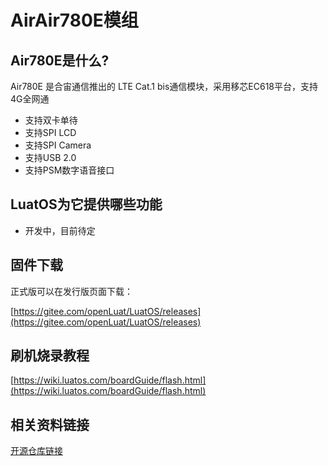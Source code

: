 # AirAir780E模组

## Air780E是什么?

Air780E 是合宙通信推出的 LTE Cat.1 bis通信模块，采用移芯EC618平台，支持4G全网通

- 支持双卡单待
- 支持SPI LCD
- 支持SPI Camera
- 支持USB 2.0
- 支持PSM数字语音接口

## LuatOS为它提供哪些功能

- 开发中，目前待定

## 固件下载

正式版可以在发行版页面下载：

[https://gitee.com/openLuat/LuatOS/releases](https://gitee.com/openLuat/LuatOS/releases)

## 刷机烧录教程

[https://wiki.luatos.com/boardGuide/flash.html](https://wiki.luatos.com/boardGuide/flash.html)

## 相关资料链接

[开源仓库链接](https://gitee.com/openLuat/luatos-soc-ec618)
